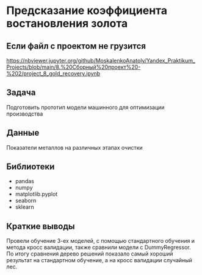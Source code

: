 # Предсказание коэффициента востановления золота

## Если файл с проектом не грузится
https://nbviewer.jupyter.org/github/MoskalenkoAnatoly/Yandex_Praktikum_Projects/blob/main/8.%20Сборный%20проект%20-%202/project_8_gold_recovery.ipynb

## Задача

Подготовить прототип модели машинного для оптимизации производства

## Данные

Показатели металлов на различных этапах очистки

## Библиотеки

- pandas
- numpy
- matplotlib.pyplot
- seaborn
- sklearn

## Краткие выводы

Провели обучение 3-ех моделей, с помощью стандартного обучения и метода кросс валидации, также сравнили модели с DummyRegressor. По итогу сравнения дерево решений показало самый хороший результат на стандартном обучение, а на кросс валидации случайный лес.

